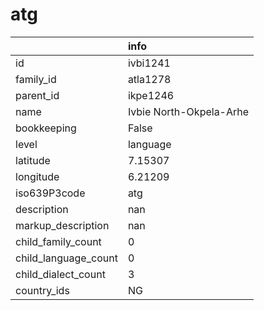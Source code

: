 # atg
|                      | info                    |
|:---------------------|:------------------------|
| id                   | ivbi1241                |
| family_id            | atla1278                |
| parent_id            | ikpe1246                |
| name                 | Ivbie North-Okpela-Arhe |
| bookkeeping          | False                   |
| level                | language                |
| latitude             | 7.15307                 |
| longitude            | 6.21209                 |
| iso639P3code         | atg                     |
| description          | nan                     |
| markup_description   | nan                     |
| child_family_count   | 0                       |
| child_language_count | 0                       |
| child_dialect_count  | 3                       |
| country_ids          | NG                      |